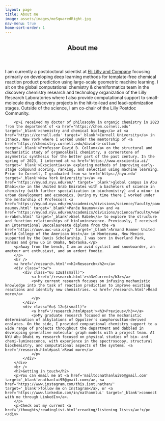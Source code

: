 ```yaml
---
layout: page
title: About me
image: assets/images/meSquaredRight.jpg
nav-menu: true
home-sort-order: 1
---
```

<!-- Markdownlint-disable-file -->

<!-- Main -->
<div id="main" class="alt">

<!-- One -->
<section id="one">
    <div class="inner">
        <header class="major">
            <h1>About me</h1>
        </header>
        <!-- <h2 id="content">Nathan Lui</h2> -->
        <p>I am currently a postdoctoral scientist at <a href='https://www.lilly.com/' target='_blank'>Eli Lilly and Company</a> focusing primarily on developing deep learning methods for template-free chemical reaction product prediction using large-scale geometric machine learning. I sit on the global computational chemistry & chemiformatics team in the discovery chemistry research and technology organization of the Lilly Research Laboratories where I also provide computational support to small-molecule drug discovery projects in the hit-to-lead and lead-optimization stages. Outside of the science, I am co-chair of the Lilly Postdoc Community.</p>

        <p>I received my doctor of philosophy in organic chemistry in 2023 from the department of <a href='https://chem.cornell.edu' target='_blank'>chemistry and chemical biology</a> at <a href='https://cornell.edu' target='_blank'>Cornell University</a> in Ithaca, New York where I worked under the mentorship of <a href='https://chemistry.cornell.edu/david-b-collum' target='_blank'>Professor David B. Collum</a> on the structural and mechanistic study of organoalkali chemistry, a cornerstone of asymmetric synthesis for the better part of the past century. In the spring of 2023, I interned at <a href='https://www.exscientia.ai/' target='_blank'>Exscientia</a> exploring methods of improving early-stage compound scoring, ranking, and selection using machine learning. Prior to Cornell, I graduated from <a href='https://nyu.edu' target='_blank'>New York University's</a> <a href='https://nyuad.nyu.edu/en/' target='_blank'>global campus in Abu Dhabi</a> in the United Arab Emirates with a bachelors of science in chemistry (with further specialization in biochemistry) and a minor in urban development and economics. During my time there I worked under the mentorship of Professors <a href='https://nyuad.nyu.edu/en/academics/divisions/science/faculty/pance-naumov.html' target='_blank'>Panče Naumov</a> and <a href='https://nyuad.nyu.edu/en/academics/divisions/science/faculty/wael-m-rabeh.html' target='_blank'>Wael Rabeh</a> to explore the structure and function relationships of bioluminescence. Previously, I received an International Baccalaureate diploma from the <a href='https://www.uwc-usa.org/' target='_blank'>Armand Hammer United World College of the American West</a> in Montezuma, New Mexico supported by the Davis Scholarship. I was born in Overland Park, Kansas and grew up in Omaha, Nebraska.</p>
        <p>Away from the bench, I am an avid cyclist and snowboarder, an ameteur art enthusiast, and an ardent foodie.
        </p>
        <br />
        <a href='/research.html'><h2>Research</h2></a>
        <div class="row">
            <div class="6u 12u$(small)">
                <a href='/research.html'><h3>Current</h3></a>
                <p>My current research focuses on infusing mechanistic knowledge into the task of reaction prediction to improve existing reactions and identify new chemistries. <a href='/research.html'>Read more</a>
                </p>
            </div>
            <div class="6u$ 12u$(small)">
                <a href='/research.html#past'><h3>Previous</h3></a>
                <p>My graduate research focused on the mechanistic determination of alkylations of Oppolzer's camphorsultam-derived enolates. On the side, I provided compuational chemistry support to a wide range of projects throughout the department and dabbled in developing generative molecular graph models with a project team. At NYU Abu Dhabi my research focused on physical studies of bio- and chemi-luminescence, with experience in the spectroscopy, structural biochemistry, and computational aspects of the systems. <a href='/research.html#past'>Read more</a>
                </p>
            </div>
        </div>
        <br />
        <h2>Getting in touch</h2>
        <p>You can email me at <a href='mailto:nathanlui95@gmail.com' target='_blank'>nathanlui95@gmail.com</a>, <a href='https://www.instagram.com/this.isnt.nathan/' target='_blank'>follow me on Instagram</a>, or <a href='https://www.linkedin.com/in/nathanmlui' target='_blank'>connect with me through LinkedIn</a>.
        </p>
        <p>Check out my current <a href='/thoughts/readinglist.html'>reading/listening lists</a>!</p>
    </div>
</section>
</div>
